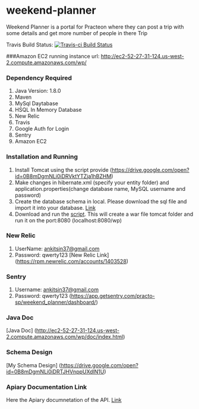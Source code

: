 # weekend-planner
Weekend Planner is a portal for Practeon where they can post a trip with some details and get more number of people in there Trip

Travis Build Status:
[![Travis-ci Build Status](https://travis-ci.org/ankitsin/weekend-planner.svg?branch=master)](https://travis-ci.org/ankitsin/weekend-planner)

###Amazon EC2 running instance url:
<http://ec2-52-27-31-124.us-west-2.compute.amazonaws.com/wp/>

### Dependency Required
1. Java Version: 1.8.0
2. Maven
3. MySql Daytabase
4. HSQL In Memory Database
5. New Relic
6. Travis
7. Google Auth for Login
8. Sentry
9. Amazon EC2

### Installation and Running
1. Install Tomcat using the script provide (https://drive.google.com/open?id=0B8mDgmNLi0iDRVktYTZja1hBZHM)
2. Make changes in hibernate.xml (specify your entity folder) and application.properties(change database name, MySQL username and password)
4. Create the database schema in local. Please download the sql file and import it into your database. [Link](https://drive.google.com/file/d/0B8mDgmNLi0iDVlptZ1poMzRyNkU/view?usp=sharing)
5. Download and run the [script](https://drive.google.com/open?id=0B8mDgmNLi0iDRExNMDVqWEhmLU0). This will create a war file tomcat folder and run it on the port:8080 (localhost:8080/wp)

### New Relic
1. UserName: ankitsin37@gmail.com
2. Password: qwerty123
[New Relic Link]
(https://rpm.newrelic.com/accounts/1403528)

### Sentry
1. Username: ankitsin37@gmail.com
2. Password: qwerty123
(https://app.getsentry.com/practo-sp/weekend_planner/dashboard/)

### Java Doc
[Java Doc]
(http://ec2-52-27-31-124.us-west-2.compute.amazonaws.com/wp/doc/index.html)

### Schema Design
[My Schema Design]
(https://drive.google.com/open?id=0B8mDgmNLi0iDRTJHVnppUXdlN1U)

### Apiary Documentation Link
Here the Apiary documnetation of the API. [Link](http://docs.weekendplanner.apiary.io/)


